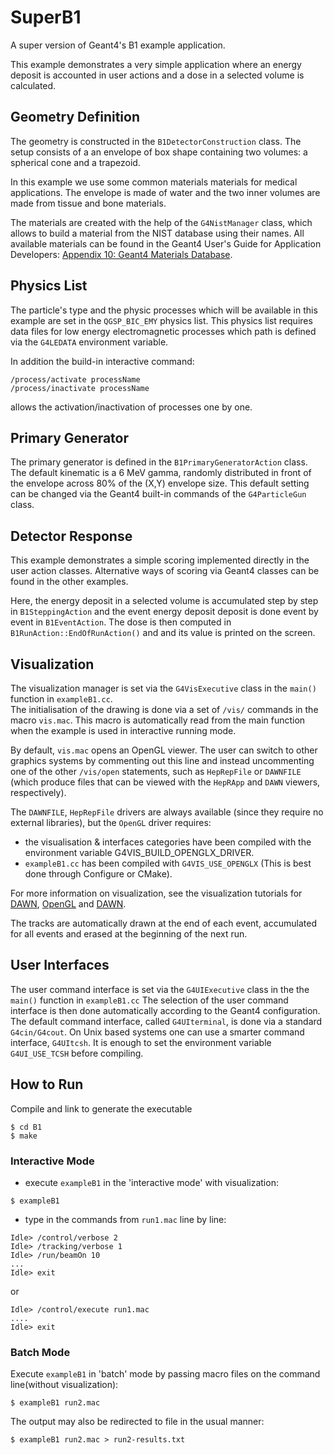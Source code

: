 SuperB1
=======

A super version of Geant4's B1 example application.

This example demonstrates a very simple application where an energy
deposit is accounted in user actions and a dose in a selected volume
is calculated. 

	
Geometry Definition
-------------------	
The geometry is constructed in the `B1DetectorConstruction` class.
The setup consists of a an envelope of box shape containing two
volumes: a spherical cone and a trapezoid.

In this example we use  some common materials materials for medical
applications. The envelope is made of water and the two inner volumes
are made from tissue and bone materials.  

The materials are created with the help of the `G4NistManager` class,
which allows to build a material from the NIST database using their
names. All available materials can be found in the Geant4 User's Guide
for Application Developers: [Appendix 10: Geant4 Materials Database](http://geant4.web.cern.ch/geant4/UserDocumentation/UsersGuides/ForApplicationDeveloper/html/apas10.html).

Physics List
------------
The particle's type and the physic processes which will be available
in this example are set in the `QGSP_BIC_EMY` physics list. This physics
list requires data files for low energy electromagnetic processes which
path is defined via the `G4LEDATA` environment variable.

In addition the build-in interactive command:

```shell
/process/activate processName
/process/inactivate processName
```

allows the activation/inactivation of processes one by one.

Primary Generator
-----------------
The primary generator is defined in the `B1PrimaryGeneratorAction` class.
The default kinematic is a 6 MeV gamma, randomly distributed in front
of the envelope across 80% of the (X,Y) envelope size. 
This default setting can be changed via the Geant4 built-in commands 
of the `G4ParticleGun` class.

Detector Response
-----------------
This example demonstrates a simple scoring implemented directly
in the user action classes. Alternative ways of scoring via
Geant4 classes can be found in the other examples.

Here, the energy deposit in a selected volume is accumulated step by step
in `B1SteppingAction` and the event energy deposit deposit is done event by 
event in `B1EventAction`. The dose is then computed in 
`B1RunAction::EndOfRunAction()` and and its value is printed on the screen. 


Visualization
-------------
The visualization manager is set via the `G4VisExecutive` class
in the `main()` function in `exampleB1.cc`.    
The initialisation of the drawing is done via a set of `/vis/` commands
in the macro `vis.mac`. This macro is automatically read from
the main function when the example is used in interactive running mode.

By default, `vis.mac` opens an OpenGL viewer.
The user can switch to other graphics systems by commenting out this line
and instead uncommenting one of the other `/vis/open` statements, such as
`HepRepFile` or `DAWNFILE` (which produce files that can be viewed with the
`HepRApp` and `DAWN` viewers, respectively).

The `DAWNFILE`, `HepRepFile` drivers are always available
(since they require no external libraries), but the `OpenGL` driver 
requires:

* the visualisation & interfaces categories have been compiled
with the environment variable G4VIS_BUILD_OPENGLX_DRIVER.
* `exampleB1.cc` has been compiled with `G4VIS_USE_OPENGLX` (This is best done through Configure or CMake).

For more information on visualization, see the visualization tutorials
for [DAWN](http://geant4.slac.stanford.edu/Presentations/vis/G4DAWNTutorial/G4DAWNTutorial.html), [OpenGL](http://geant4.slac.stanford.edu/Presentations/vis/G4OpenGLTutorial/G4OpenGLTutorial.html) and [DAWN](http://geant4.slac.stanford.edu/Presentations/vis/G4HepRAppTutorial/G4HepRAppTutorial.html).

The tracks are automatically drawn at the end of each event, accumulated
for all events and erased at the beginning of the next run.

User Interfaces
---------------
The user command interface is set via the `G4UIExecutive` class
in the the `main()` function in `exampleB1.cc` 
The selection of the user command interface is then done automatically 
according to the Geant4 configuration. The default command interface, 
called `G4UIterminal`, is done via a standard `G4cin/G4cout`.
On Unix based systems one can use a smarter command interface, `G4UItcsh`. 
It is enough to set the environment variable `G4UI_USE_TCSH` before 
compiling.

How to Run
----------
Compile and link to generate the executable
```shell
$ cd B1
$ make
```

### Interactive Mode ###
* execute `exampleB1` in the 'interactive mode' with visualization:
```shell
$ exampleB1
```

* type in the commands from `run1.mac` line by line:  
```
Idle> /control/verbose 2
Idle> /tracking/verbose 1
Idle> /run/beamOn 10 
...
Idle> exit
```
or
```
Idle> /control/execute run1.mac
....
Idle> exit
```

### Batch Mode ###
Execute `exampleB1`  in 'batch' mode by passing macro files on the 
command line(without visualization):

```shell
$ exampleB1 run2.mac
```

The output may also be redirected to file in the usual manner:

```shell
$ exampleB1 run2.mac > run2-results.txt
```

